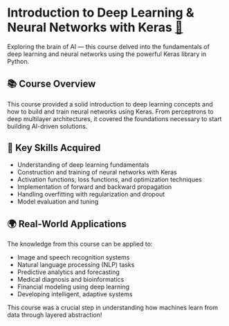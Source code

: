 # Introduction to Deep Learning & Neural Networks with Keras [🔗](https://coursera.org/share/a3e9462029090d67da6f73b05815652e)

Exploring the brain of AI — this course delved into the fundamentals of deep learning and neural networks using the powerful Keras library in Python.

## 📚 Course Overview

This course provided a solid introduction to deep learning concepts and how to build and train neural networks using Keras. From perceptrons to deep multilayer architectures, it covered the foundations necessary to start building AI-driven solutions.

## 🧠 Key Skills Acquired

- Understanding of deep learning fundamentals
- Construction and training of neural networks with Keras
- Activation functions, loss functions, and optimization techniques
- Implementation of forward and backward propagation
- Handling overfitting with regularization and dropout
- Model evaluation and tuning

## 🌍 Real-World Applications

The knowledge from this course can be applied to:

- Image and speech recognition systems
- Natural language processing (NLP) tasks
- Predictive analytics and forecasting
- Medical diagnosis and bioinformatics
- Financial modeling using deep learning
- Developing intelligent, adaptive systems

This course was a crucial step in understanding how machines learn from data through layered abstraction!